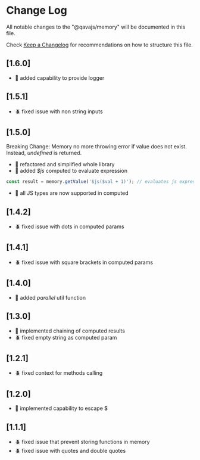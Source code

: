 # Change Log

All notable changes to the "@qavajs/memory" will be documented in this file.

Check [Keep a Changelog](http://keepachangelog.com/) for recommendations on how to structure this file.

## [1.6.0]
- :rocket: added capability to provide logger

## [1.5.1]
- :beetle: fixed issue with non string inputs

## [1.5.0]
Breaking Change:
Memory no more throwing error if value does not exist. Instead, _undefined_ is returned.
- :rocket: refactored and simplified whole library
- :rocket: added _$js_ computed to evaluate expression
```javascript
const result = memory.getValue('$js($val + 1)'); // evaluates js expression
```
- :rocket: all JS types are now supported in computed

## [1.4.2]
- :beetle: fixed issue with dots in computed params

## [1.4.1]
- :beetle: fixed issue with square brackets in computed params

## [1.4.0]
- :rocket: added _parallel_ util function

## [1.3.0]
- :rocket: implemented chaining of computed results
- :beetle: fixed empty string as computed param

## [1.2.1]
- :beetle: fixed context for methods calling

## [1.2.0]
- :rocket: implemented capability to escape $

## [1.1.1]
- :beetle: fixed issue that prevent storing functions in memory
- :beetle: fixed issue with quotes and double quotes
